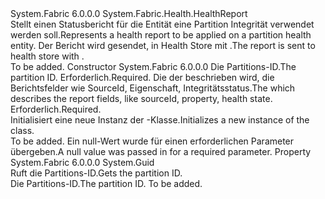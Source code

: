 <Type Name="PartitionHealthReport" FullName="System.Fabric.Health.PartitionHealthReport">
  <TypeSignature Language="C#" Value="public class PartitionHealthReport : System.Fabric.Health.HealthReport" />
  <TypeSignature Language="ILAsm" Value=".class public auto ansi beforefieldinit PartitionHealthReport extends System.Fabric.Health.HealthReport" />
  <TypeSignature Language="DocId" Value="T:System.Fabric.Health.PartitionHealthReport" />
  <TypeSignature Language="VB.NET" Value="Public Class PartitionHealthReport&#xA;Inherits HealthReport" />
  <TypeSignature Language="F#" Value="type PartitionHealthReport = class&#xA;    inherit HealthReport" />
  <AssemblyInfo>
    <AssemblyName>System.Fabric</AssemblyName>
    <AssemblyVersion>6.0.0.0</AssemblyVersion>
  </AssemblyInfo>
  <Base>
    <BaseTypeName>System.Fabric.Health.HealthReport</BaseTypeName>
  </Base>
  <Interfaces />
  <Docs>
    <summary>
      <para><span data-ttu-id="ecc6f-101">Stellt einen Statusbericht für die Entität eine Partition Integrität verwendet werden soll.</span><span class="sxs-lookup"><span data-stu-id="ecc6f-101">Represents a health report to be applied on a partition health entity.</span></span> <span data-ttu-id="ecc6f-102">Der Bericht wird gesendet, in Health Store mit <see cref="M:System.Fabric.FabricClient.HealthClient.ReportHealth(System.Fabric.Health.HealthReport)" />.</span><span class="sxs-lookup"><span data-stu-id="ecc6f-102">The report is sent to health store with <see cref="M:System.Fabric.FabricClient.HealthClient.ReportHealth(System.Fabric.Health.HealthReport)" />.</span></span></para>
    </summary>
    <remarks>To be added.</remarks>
  </Docs>
  <Members>
    <Member MemberName=".ctor">
      <MemberSignature Language="C#" Value="public PartitionHealthReport (Guid partitionId, System.Fabric.Health.HealthInformation healthInformation);" />
      <MemberSignature Language="ILAsm" Value=".method public hidebysig specialname rtspecialname instance void .ctor(valuetype System.Guid partitionId, class System.Fabric.Health.HealthInformation healthInformation) cil managed" />
      <MemberSignature Language="DocId" Value="M:System.Fabric.Health.PartitionHealthReport.#ctor(System.Guid,System.Fabric.Health.HealthInformation)" />
      <MemberSignature Language="F#" Value="new System.Fabric.Health.PartitionHealthReport : Guid * System.Fabric.Health.HealthInformation -&gt; System.Fabric.Health.PartitionHealthReport" Usage="new System.Fabric.Health.PartitionHealthReport (partitionId, healthInformation)" />
      <MemberType>Constructor</MemberType>
      <AssemblyInfo>
        <AssemblyName>System.Fabric</AssemblyName>
        <AssemblyVersion>6.0.0.0</AssemblyVersion>
      </AssemblyInfo>
      <Parameters>
        <Parameter Name="partitionId" Type="System.Guid" />
        <Parameter Name="healthInformation" Type="System.Fabric.Health.HealthInformation" />
      </Parameters>
      <Docs>
        <param name="partitionId">
          <para><span data-ttu-id="ecc6f-103">Die Partitions-ID.</span><span class="sxs-lookup"><span data-stu-id="ecc6f-103">The partition ID.</span></span> <span data-ttu-id="ecc6f-104">Erforderlich.</span><span class="sxs-lookup"><span data-stu-id="ecc6f-104">Required.</span></span></para>
        </param>
        <param name="healthInformation">
          <para><span data-ttu-id="ecc6f-105">Die <see cref="T:System.Fabric.Health.HealthInformation" /> der beschrieben wird, die Berichtsfelder wie SourceId, Eigenschaft, Integritätsstatus.</span><span class="sxs-lookup"><span data-stu-id="ecc6f-105">The <see cref="T:System.Fabric.Health.HealthInformation" /> which describes the report fields, like sourceId, property, health state.</span></span> <span data-ttu-id="ecc6f-106">Erforderlich.</span><span class="sxs-lookup"><span data-stu-id="ecc6f-106">Required.</span></span></para>
        </param>
        <summary>
          <para><span data-ttu-id="ecc6f-107">Initialisiert eine neue Instanz der <see cref="T:System.Fabric.Health.PartitionHealthReport" />-Klasse.</span><span class="sxs-lookup"><span data-stu-id="ecc6f-107">Initializes a new instance of the <see cref="T:System.Fabric.Health.PartitionHealthReport" /> class.</span></span></para>
        </summary>
        <remarks>To be added.</remarks>
        <exception cref="T:System.ArgumentNullException">
          <para><span data-ttu-id="ecc6f-108">Ein null-Wert wurde für einen erforderlichen Parameter übergeben.</span><span class="sxs-lookup"><span data-stu-id="ecc6f-108">A null value was passed in for a required parameter.</span></span></para>
        </exception>
      </Docs>
    </Member>
    <Member MemberName="PartitionId">
      <MemberSignature Language="C#" Value="public Guid PartitionId { get; }" />
      <MemberSignature Language="ILAsm" Value=".property instance valuetype System.Guid PartitionId" />
      <MemberSignature Language="DocId" Value="P:System.Fabric.Health.PartitionHealthReport.PartitionId" />
      <MemberSignature Language="VB.NET" Value="Public ReadOnly Property PartitionId As Guid" />
      <MemberSignature Language="F#" Value="member this.PartitionId : Guid" Usage="System.Fabric.Health.PartitionHealthReport.PartitionId" />
      <MemberType>Property</MemberType>
      <AssemblyInfo>
        <AssemblyName>System.Fabric</AssemblyName>
        <AssemblyVersion>6.0.0.0</AssemblyVersion>
      </AssemblyInfo>
      <ReturnValue>
        <ReturnType>System.Guid</ReturnType>
      </ReturnValue>
      <Docs>
        <summary>
          <para><span data-ttu-id="ecc6f-109">Ruft die Partitions-ID.</span><span class="sxs-lookup"><span data-stu-id="ecc6f-109">Gets the partition ID.</span></span></para>
        </summary>
        <value>
          <para><span data-ttu-id="ecc6f-110">Die Partitions-ID.</span><span class="sxs-lookup"><span data-stu-id="ecc6f-110">The partition ID.</span></span></para>
        </value>
        <remarks>To be added.</remarks>
      </Docs>
    </Member>
  </Members>
</Type>
